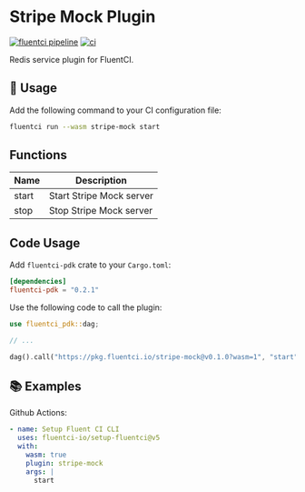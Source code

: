 # Stripe Mock Plugin

[![fluentci pipeline](https://shield.fluentci.io/x/stripe-mock)](https://pkg.fluentci.io/stripe-mock)
[![ci](https://github.com/fluentci-io/services/actions/workflows/stripe-mock.yml/badge.svg)](https://github.com/fluentci-io/services/actions/workflows/stripe-mock.yml)

Redis service plugin for FluentCI.

## 🚀 Usage

Add the following command to your CI configuration file:

```bash
fluentci run --wasm stripe-mock start
```

## Functions

| Name   | Description                                        |
| ------ | -------------------------------------------------- |
| start  | Start Stripe Mock server                                |
| stop   | Stop Stripe Mock server                                 |

## Code Usage

Add `fluentci-pdk` crate to your `Cargo.toml`:

```toml
[dependencies]
fluentci-pdk = "0.2.1"
```

Use the following code to call the plugin:

```rust
use fluentci_pdk::dag;

// ...

dag().call("https://pkg.fluentci.io/stripe-mock@v0.1.0?wasm=1", "start", vec![])?;
```

## 📚 Examples

Github Actions:

```yaml
- name: Setup Fluent CI CLI
  uses: fluentci-io/setup-fluentci@v5
  with:
    wasm: true
    plugin: stripe-mock
    args: |
      start
```
